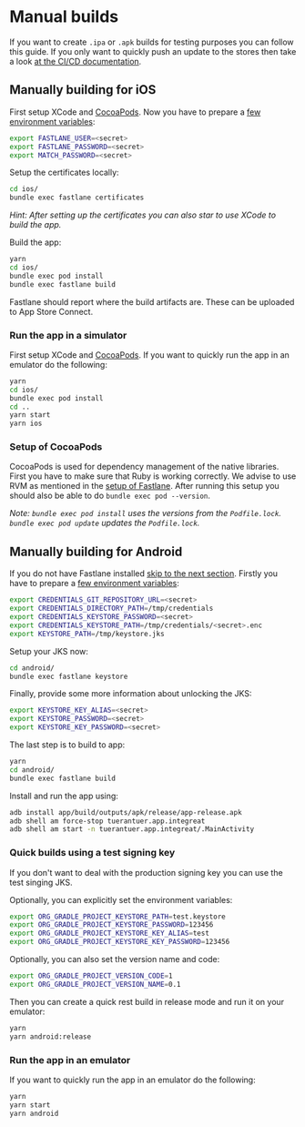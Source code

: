 # Manual builds

If you want to create `.ipa` or `.apk` builds for testing purposes you can follow this guide. If you only want to quickly push an update to the stores then take a look [at the CI/CD documentation](08-cicd.md#triggering-a-build-in-ci).

## Manually building for iOS

First setup XCode and [CocoaPods](#setup-of-cocoapods).
Now you have to prepare a [few environment variables](08-cicd.md#environment-variables-and-dependencies):

```bash
export FASTLANE_USER=<secret>
export FASTLANE_PASSWORD=<secret>
export MATCH_PASSWORD=<secret>
```

Setup the certificates locally:

```bash
cd ios/
bundle exec fastlane certificates
```

*Hint: After setting up the certificates you can also star to use XCode to build the app.*

Build the app:

```bash
yarn
cd ios/
bundle exec pod install
bundle exec fastlane build
```

Fastlane should report where the build artifacts are. These can be uploaded to App Store Connect.

### Run the app in a simulator

First setup XCode and [CocoaPods](#setup-of-cocoapods).
If you want to quickly run the app in an emulator do the following:

```bash
yarn
cd ios/
bundle exec pod install
cd ..
yarn start
yarn ios
```

### Setup of CocoaPods

CocoaPods is used for dependency management of the native libraries.
First you have to make sure that Ruby is working correctly. We advise to use RVM as mentioned in the [setup of Fastlane](08-cicd.md#setup-of-fastlane). After running this setup you should also be able to do `bundle exec pod --version`.

*Note: `bundle exec pod install` uses the versions from the `Podfile.lock`. `bundle exec pod update` updates the `Podfile.lock`.*

## Manually building for Android

If you do not have Fastlane installed [skip to the next section](#quick-builds-using-a-test-signing-key).
Firstly you have to prepare a [few environment variables](08-cicd.md#environment-variables-and-dependencies):

```bash
export CREDENTIALS_GIT_REPOSITORY_URL=<secret>
export CREDENTIALS_DIRECTORY_PATH=/tmp/credentials
export CREDENTIALS_KEYSTORE_PASSWORD=<secret>
export CREDENTIALS_KEYSTORE_PATH=/tmp/credentials/<secret>.enc
export KEYSTORE_PATH=/tmp/keystore.jks
```

Setup your JKS now:

```bash
cd android/
bundle exec fastlane keystore
```

Finally, provide some more information about unlocking the JKS:

```bash
export KEYSTORE_KEY_ALIAS=<secret>
export KEYSTORE_PASSWORD=<secret>
export KEYSTORE_KEY_PASSWORD=<secret>
```

The last step is to build to app:

```bash
yarn
cd android/
bundle exec fastlane build
```

Install and run the app using:

```bash
adb install app/build/outputs/apk/release/app-release.apk
adb shell am force-stop tuerantuer.app.integreat
adb shell am start -n tuerantuer.app.integreat/.MainActivity
```

### Quick builds using a test signing key

If you don't want to deal with the production signing key you can use the test singing JKS.

Optionally, you can explicitly set the environment variables:

```bash
export ORG_GRADLE_PROJECT_KEYSTORE_PATH=test.keystore
export ORG_GRADLE_PROJECT_KEYSTORE_PASSWORD=123456
export ORG_GRADLE_PROJECT_KEYSTORE_KEY_ALIAS=test
export ORG_GRADLE_PROJECT_KEYSTORE_KEY_PASSWORD=123456
```

Optionally, you can also set the version name and code:

```bash
export ORG_GRADLE_PROJECT_VERSION_CODE=1
export ORG_GRADLE_PROJECT_VERSION_NAME=0.1
```

Then you can create a quick rest build in release mode and run it on your emulator:

```bash
yarn
yarn android:release
```

### Run the app in an emulator

If you want to quickly run the app in an emulator do the following:

```bash
yarn
yarn start
yarn android
```
